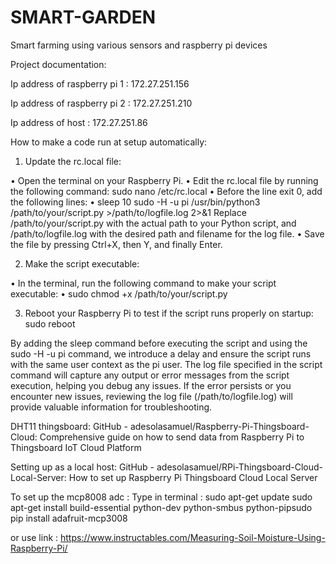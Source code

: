 # SMART-GARDEN
Smart farming using various sensors and raspberry pi devices

Project documentation:

Ip address of raspberry pi 1 : 172.27.251.156

Ip address of raspberry pi 2 : 172.27.251.210

Ip address of host : 172.27.251.86


How to make a code run at setup automatically:
1.	Update the rc.local file:
   
•	Open the terminal on your Raspberry Pi.
•	Edit the rc.local file by running the following command:
sudo nano /etc/rc.local 
•	Before the line exit 0, add the following lines:
•	sleep 10 
sudo -H -u pi /usr/bin/python3 /path/to/your/script.py >/path/to/logfile.log 2>&1 
Replace /path/to/your/script.py with the actual path to your Python script, and /path/to/logfile.log with the desired path and filename for the log file.
•	Save the file by pressing Ctrl+X, then Y, and finally Enter.

2.	Make the script executable:

•	In the terminal, run the following command to make your script executable:
•	sudo chmod +x /path/to/your/script.py 

3.	Reboot your Raspberry Pi to test if the script runs properly on startup:  sudo reboot
  	
By adding the sleep command before executing the script and using the sudo -H -u pi command, we introduce a delay and ensure the script runs with the same user context as the pi user.
The log file specified in the script command will capture any output or error messages from the script execution, helping you debug any issues.
If the error persists or you encounter new issues, reviewing the log file (/path/to/logfile.log) will provide valuable information for troubleshooting.

DHT11 thingsboard:
GitHub - adesolasamuel/Raspberry-Pi-Thingsboard-Cloud: Comprehensive guide on how to send data from Raspberry Pi to Thingsboard IoT Cloud Platform

Setting up as a local host:
GitHub - adesolasamuel/RPi-Thingsboard-Cloud-Local-Server: How to set up Raspberry Pi Thingsboard Cloud Local Server

To set up the mcp8008 adc :
Type in terminal :
sudo apt-get update
sudo apt-get install build-essential python-dev python-smbus python-pipsudo 
pip install adafruit-mcp3008

or use link :
https://www.instructables.com/Measuring-Soil-Moisture-Using-Raspberry-Pi/


